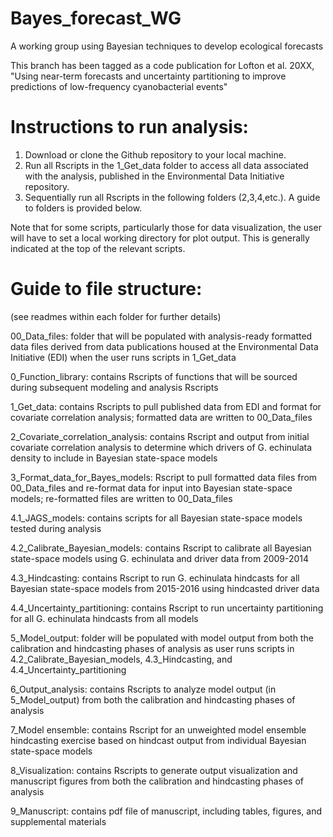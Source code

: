 # Bayes_forecast_WG
A working group using Bayesian techniques to develop ecological forecasts

This branch has been tagged as a code publication for Lofton et al. 20XX,
"Using near-term forecasts and uncertainty partitioning to improve predictions of low-frequency cyanobacterial events"

# Instructions to run analysis:
1. Download or clone the Github repository to your local machine.
2. Run all Rscripts in the 1_Get_data folder to access all data associated with the analysis, published in the Environmental Data Initiative repository.
3. Sequentially run all Rscripts in the following folders (2,3,4,etc.). A guide to folders is provided below.

Note that for some scripts, particularly those for data visualization, the user will have to set a local working directory for plot output.
This is generally indicated at the top of the relevant scripts.

# Guide to file structure:
(see readmes within each folder for further details)

00_Data_files: folder that will be populated with analysis-ready formatted data files derived from data publications housed at the Environmental Data Initiative (EDI) when the user runs scripts in 1_Get_data

0_Function_library: contains Rscripts of functions that will be sourced during subsequent modeling and analysis Rscripts

1_Get_data: contains Rscripts to pull published data from EDI and format for covariate correlation analysis; formatted data are written to 00_Data_files

2_Covariate_correlation_analysis: contains Rscript and output from initial covariate correlation analysis to determine which drivers of G. echinulata density to include in Bayesian state-space models

3_Format_data_for_Bayes_models: Rscript to pull formatted data files from 00_Data_files and re-format data for input into Bayesian state-space models; re-formatted files are written to 00_Data_files

4.1_JAGS_models: contains scripts for all Bayesian state-space models tested during analysis

4.2_Calibrate_Bayesian_models: contains Rscript to calibrate all Bayesian state-space models using G. echinulata and driver data from 2009-2014

4.3_Hindcasting: contains Rscript to run G. echinulata hindcasts for all Bayesian state-space models from 2015-2016 using hindcasted driver data

4.4_Uncertainty_partitioning: contains Rscript to run uncertainty partitioning for all G. echinulata hindcasts from all models

5_Model_output: folder will be populated with model output from both the calibration and hindcasting phases of analysis as user runs scripts in 4.2_Calibrate_Bayesian_models, 4.3_Hindcasting, and 4.4_Uncertainty_partitioning

6_Output_analysis: contains Rscripts to analyze model output (in 5_Model_output) from both the calibration and hindcasting phases of analysis

7_Model ensemble: contains Rscript for an unweighted model ensemble hindcasting exercise based on hindcast output from individual Bayesian state-space models

8_Visualization: contains Rscripts to generate output visualization and manuscript figures from both the calibration and hindcasting phases of analysis

9_Manuscript: contains pdf file of manuscript, including tables, figures, and supplemental materials
